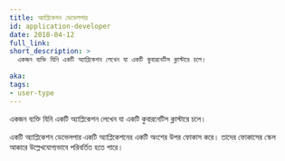 ```yaml
---
title: অ্যাপ্লিকেশন ডেভেলপার
id: application-developer
date: 2018-04-12
full_link: 
short_description: >
  একজন ব্যক্তি যিনি একটি অ্যাপ্লিকেশন লেখেন যা একটি কুবারনেটিস ক্লাস্টারে চলে।

aka: 
tags:
- user-type
---
```

 একজন ব্যক্তি যিনি একটি অ্যাপ্লিকেশন লেখেন যা একটি কুবারনেটিস ক্লাস্টারে চলে।

<!--more--> 

একটি অ্যাপ্লিকেশন ডেভেলপার একটি অ্যাপ্লিকেশনের একটি অংশের উপর ফোকাস করে। তাদের ফোকাসের স্কেল আকারে উল্লেখযোগ্যভাবে পরিবর্তিত হতে পারে।
